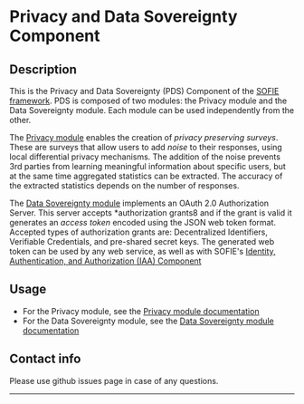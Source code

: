 # Privacy and Data Sovereignty Component
## Description
This is the Privacy and Data Sovereignty (PDS) Component of the [SOFIE framework](https://github.com/SOFIE-project/Framework). 
PDS is composed of two modules: the Privacy module and the Data Sovereignty module.
Each module can be used independently from the other.

The [Privacy module](doc/Privacy.md) enables the creation of *privacy preserving surveys*. These are surveys
that allow users to add *noise* to their responses, using local differential privacy mechanisms.
The addition of the noise prevents 3rd parties from learning meaningful information about specific users, but at
the same time aggregated statistics can be extracted. The accuracy of the extracted statistics depends on the
number of responses. 

The [Data Sovereignty module](doc/Data-Sovereignty.md) implements an OAuth 2.0 Authorization Server. This server
accepts *authorization grants8 and if the grant is valid it generates an *access token* encoded using the
JSON web token format. Accepted types of authorization grants are: Decentralized Identifiers, Verifiable Credentials, and pre-shared secret keys. The generated web token can be used by any web service, as well as with SOFIE's
[Identity, Authentication, and Authorization (IAA) Component](https://github.com/SOFIE-project/identity-authentication-authorization)  


## Usage
* For the Privacy module, see the [Privacy module documentation](doc/Privacy.md)
* For the Data Sovereignty module, see the [Data Sovereignty module documentation](doc/Data-Sovereignty.md)


## Contact info

Please use github issues page  in case of any questions.

***